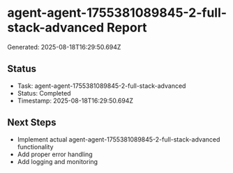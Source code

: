# agent-agent-1755381089845-2-full-stack-advanced Report

Generated: 2025-08-18T16:29:50.694Z

## Status
- Task: agent-agent-1755381089845-2-full-stack-advanced
- Status: Completed
- Timestamp: 2025-08-18T16:29:50.694Z

## Next Steps
- Implement actual agent-agent-1755381089845-2-full-stack-advanced functionality
- Add proper error handling
- Add logging and monitoring
